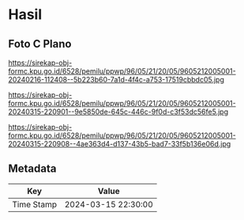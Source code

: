 # Hasil

## Foto C Plano

https://sirekap-obj-formc.kpu.go.id/6528/pemilu/ppwp/96/05/21/20/05/9605212005001-20240216-112408--5b223b60-7a1d-4f4c-a753-17519cbbdc05.jpg

https://sirekap-obj-formc.kpu.go.id/6528/pemilu/ppwp/96/05/21/20/05/9605212005001-20240315-220901--9e5850de-645c-446c-9f0d-c3f53dc56fe5.jpg

https://sirekap-obj-formc.kpu.go.id/6528/pemilu/ppwp/96/05/21/20/05/9605212005001-20240315-220908--4ae363d4-d137-43b5-bad7-33f5b136e06d.jpg


## Metadata

| Key        | Value               |
| ---------- | ------------------- |
| Time Stamp | 2024-03-15 22:30:00 |



